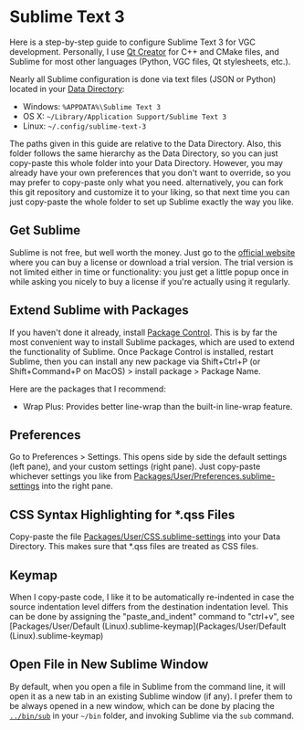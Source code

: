 # Sublime Text 3

Here is a step-by-step guide to configure Sublime Text 3 for VGC development.
Personally, I use [Qt Creator](../qtcreator/README.md) for C++ and CMake files,
and Sublime for most other languages (Python, VGC files, Qt stylesheets, etc.).

Nearly all Sublime configuration is done via text files (JSON or Python) located
in your
[Data Directory](https://sublime-text-unofficial-documentation.readthedocs.io/en/latest/basic_concepts.html?highlight=config#the-data-directory):

- Windows: `%APPDATA%\Sublime Text 3`
- OS X: `~/Library/Application Support/Sublime Text 3`
- Linux: `~/.config/sublime-text-3`

The paths given in this guide are relative to the Data Directory. Also, this
folder follows the same hierarchy as the Data Directory, so you can just
copy-paste this whole folder into your Data Directory. However, you may already
have your own preferences that you don't want to override, so you may prefer to
copy-paste only what you need. alternatively, you can fork this git repository
and customize it to your liking, so that next time you can just copy-paste the
whole folder to set up Sublime exactly the way you like.

## Get Sublime

Sublime is not free, but well worth the money. Just go to the
[official website](https://www.sublimetext.com/) where you can buy a license or
download a trial version. The trial version is not limited either in time or
functionality: you just get a little popup once in while asking you nicely to
buy a license if you're actually using it regularly.

## Extend Sublime with Packages

If you haven't done it already, install
[Package Control](https://packagecontrol.io/installation). This is by far the
most convenient way to install Sublime packages, which are used to extend the
functionality of Sublime. Once Package Control is installed, restart Sublime,
then you can install any new package via Shift+Ctrl+P (or Shift+Command+P on
MacOS) > install package > Package Name.

Here are the packages that I recommend:

- Wrap Plus: Provides better line-wrap than the built-in line-wrap feature.

## Preferences

Go to Preferences > Settings. This opens side by side the default settings
(left pane), and your custom settings (right pane). Just copy-paste whichever settings
you like from
[Packages/User/Preferences.sublime-settings](Packages/User/Preferences.sublime-settings)
into the right pane.

## CSS Syntax Highlighting for *.qss Files

Copy-paste the file
[Packages/User/CSS.sublime-settings](Packages/User/CSS.sublime-settings) into
your Data Directory. This makes sure that *.qss files are treated as CSS files.

## Keymap

When I copy-paste code, I like it to be automatically re-indented in case the
source indentation level differs from the destination indentation level. This
can be done by assigning the "paste_and_indent" command to "ctrl+v", see
[Packages/User/Default (Linux).sublime-keymap](Packages/User/Default (Linux).sublime-keymap)

## Open File in New Sublime Window

By default, when you open a file in Sublime from the command line, it will open
it as a new tab in an existing Sublime window (if any). I prefer them to be
always opened in a new window, which can be done by placing the
[`../bin/sub`](../bin/sub) in your `~/bin` folder, and invoking Sublime via the
`sub` command.
